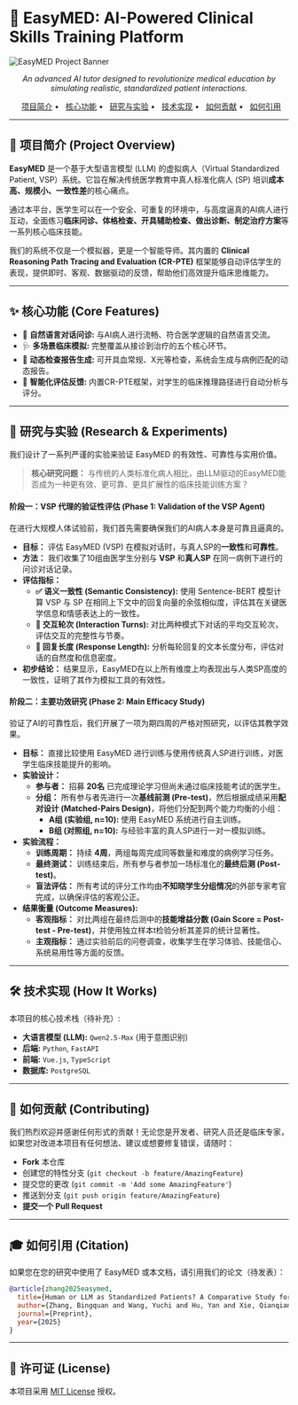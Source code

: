 # 🏥 EasyMED: AI-Powered Clinical Skills Training Platform

![EasyMED Project Banner](https://placehold.co/1200x250/3367d6/ffffff?text=EasyMED%3A+The+Future+of+Clinical+Education)

<p align="center">
  <em>An advanced AI tutor designed to revolutionize medical education by simulating realistic, standardized patient interactions.</em>
</p>

<p align="center">
  <a href="#-项目简介">项目简介</a> •
  <a href="#-核心功能">核心功能</a> •
  <a href="#-研究与实验">研究与实验</a> •
  <a href="#-技术实现">技术实现</a> •
  <a href="#-如何贡献">如何贡献</a> •
  <a href="#-如何引用">如何引用</a>
</p>

---

## 🎯 项目简介 (Project Overview)

**EasyMED** 是一个基于大型语言模型 (LLM) 的虚拟病人（Virtual Standardized Patient, VSP）系统。它旨在解决传统医学教育中真人标准化病人 (SP) 培训**成本高、规模小、一致性差**的核心痛点。

通过本平台，医学生可以在一个安全、可重复的环境中，与高度逼真的AI病人进行互动，全面练习**临床问诊、体格检查、开具辅助检查、做出诊断、制定治疗方案**等一系列核心临床技能。

我们的系统不仅是一个模拟器，更是一个智能导师。其内置的 **Clinical Reasoning Path Tracing and Evaluation (CR-PTE)** 框架能够自动评估学生的表现，提供即时、客观、数据驱动的反馈，帮助他们高效提升临床思维能力。

---

## ✨ 核心功能 (Core Features)

- 💬 **自然语言对话问诊:** 与AI病人进行流畅、符合医学逻辑的自然语言交流。
- 🩺 **多场景临床模拟:** 完整覆盖从接诊到治疗的五个核心环节。
- 🔬 **动态检查报告生成:** 可开具血常规、X光等检查，系统会生成与病例匹配的动态报告。
- 🤖 **智能化评估反馈:** 内置CR-PTE框架，对学生的临床推理路径进行自动分析与评分。

---

## 🧪 研究与实验 (Research & Experiments)

我们设计了一系列严谨的实验来验证 EasyMED 的有效性、可靠性与实用价值。

> **核心研究问题：** 与传统的人类标准化病人相比，由LLM驱动的EasyMED能否成为一种更有效、更可靠、更具扩展性的临床技能训练方案？

#### **阶段一：VSP 代理的验证性评估 (Phase 1: Validation of the VSP Agent)**

在进行大规模人体试验前，我们首先需要确保我们的AI病人本身是可靠且逼真的。

* **目标：** 评估 EasyMED (VSP) 在模拟对话时，与真人SP的**一致性**和**可靠性**。
* **方法：** 我们收集了10组由医学生分别与 **VSP** 和**真人SP** 在同一病例下进行的问诊对话记录。
* **评估指标：**
    * **✅ 语义一致性 (Semantic Consistency):** 使用 Sentence-BERT 模型计算 VSP 与 SP 在相同上下文中的回复向量的余弦相似度，评估其在关键医学信息和情感表达上的一致性。
    * **🔄 交互轮次 (Interaction Turns):** 对比两种模式下对话的平均交互轮次，评估交互的完整性与节奏。
    * **📄 回复长度 (Response Length):** 分析每轮回复的文本长度分布，评估对话的自然度和信息密度。
* **初步结论：** 结果显示，EasyMED在以上所有维度上均表现出与人类SP高度的一致性，证明了其作为模拟工具的有效性。

#### **阶段二：主要功效研究 (Phase 2: Main Efficacy Study)**

验证了AI的可靠性后，我们开展了一项为期四周的严格对照研究，以评估其教学效果。

* **目标：** 直接比较使用 EasyMED 进行训练与使用传统真人SP进行训练，对医学生临床技能提升的影响。
* **实验设计：**
    * **参与者：** 招募 **20名** 已完成理论学习但尚未通过临床技能考试的医学生。
    * **分组：** 所有参与者先进行一次**基线前测 (Pre-test)**，然后根据成绩采用**配对设计 (Matched-Pairs Design)**，将他们分配到两个能力均衡的小组：
        * **A组 (实验组, n=10):** 使用 EasyMED 系统进行自主训练。
        * **B组 (对照组, n=10):** 与经验丰富的真人SP进行一对一模拟训练。
* **实验流程：**
    * **训练周期：** 持续 **4周**，两组每周完成同等数量和难度的病例学习任务。
    * **最终测试：** 训练结束后，所有参与者参加一场标准化的**最终后测 (Post-test)**。
    * **盲法评估：** 所有考试的评分工作均由**不知晓学生分组情况**的外部专家考官完成，以确保评估的客观公正。
* **结果衡量 (Outcome Measures):**
    * **客观指标：** 对比两组在最终后测中的**技能增益分数 (Gain Score = Post-test - Pre-test)**，并使用独立样本t检验分析其差异的统计显著性。
    * **主观指标：** 通过实验前后的问卷调查，收集学生在学习体验、技能信心、系统易用性等方面的反馈。

---

## 🛠️ 技术实现 (How It Works)

本项目的核心技术栈（待补充）:
* **大语言模型 (LLM):** `Qwen2.5-Max` (用于意图识别)
* **后端:** `Python`, `FastAPI`
* **前端:** `Vue.js`, `TypeScript`
* **数据库:** `PostgreSQL`

---

## 🤝 如何贡献 (Contributing)

我们热烈欢迎并感谢任何形式的贡献！无论您是开发者、研究人员还是临床专家，如果您对改进本项目有任何想法、建议或想要修复错误，请随时：
* **Fork** 本仓库
* 创建您的特性分支 (`git checkout -b feature/AmazingFeature`)
* 提交您的更改 (`git commit -m 'Add some AmazingFeature'`)
* 推送到分支 (`git push origin feature/AmazingFeature`)
* **提交一个 Pull Request**

---

## 🎓 如何引用 (Citation)

如果您在您的研究中使用了 EasyMED 或本文档，请引用我们的论文（待发表）：

```bibtex
@article{zhang2025easymed,
  title={Human or LLM as Standardized Patients? A Comparative Study for Medical Education},
  author={Zhang, Bingquan and Wang, Yuchi and Hu, Yan and Xie, Qianqian and Wang, Benyou},
  journal={Preprint},
  year={2025}
}
```

---

## 📜 许可证 (License)

本项目采用 [MIT License](LICENSE.txt) 授权。
